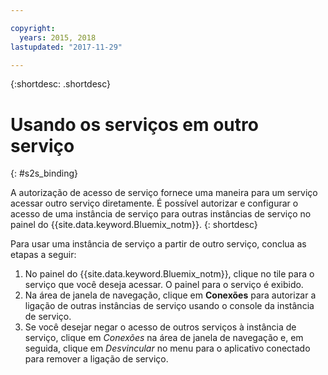 ```yaml
---

copyright:
  years: 2015, 2018
lastupdated: "2017-11-29"

---
```


{:shortdesc: .shortdesc}

# Usando os serviços em outro serviço
{: #s2s_binding}

A autorização de acesso de serviço fornece uma maneira para um serviço acessar outro serviço diretamente. É possível autorizar e configurar o acesso de uma instância de serviço para outras instâncias de serviço no
painel do {{site.data.keyword.Bluemix_notm}}.
{: shortdesc}

Para usar uma instância de serviço a partir de outro serviço, conclua as etapas a seguir:

1. No painel do {{site.data.keyword.Bluemix_notm}}, clique no tile para o serviço que você deseja acessar. O painel para o serviço é exibido.
2. Na área de janela de navegação, clique em **Conexões** para autorizar a ligação de outras instâncias de serviço usando o console da instância de serviço.
3. Se você desejar negar o acesso de outros serviços à instância de serviço, clique em *Conexões* na área de janela de navegação e, em seguida, clique em *Desvincular* no menu para o aplicativo conectado para remover a ligação de serviço.
